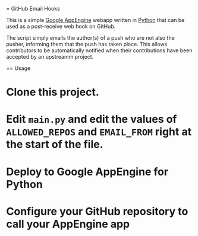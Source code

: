 = GitHub Email Hooks

This is a simple [Google AppEngine](http://code.google.com/appengine) webapp written in [Python](http://www.python.org) that can be used as a post-receive web hook on GitHub.

The script simply emails the author(s) of a push who are not also the pusher, informing them that the push has taken place.  This allows contributors to be automatically notified when their contributions have been accepted by an upstreamm project.

== Usage

 # Clone this project.
 # Edit ``main.py`` and edit the values of ``ALLOWED_REPOS`` and ``EMAIL_FROM`` right at the start of the file.
 # Deploy to Google AppEngine for Python
 # Configure your GitHub repository to call your AppEngine app


